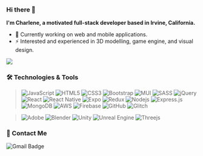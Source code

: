 ### Hi there 👋
**I'm Charlene, a motivated full-stack developer based in Irvine, California.**

- 🌱 Currently working on web and mobile applications.
- ⚡ Interested and experienced in 3D modelling, game engine, and visual design. 

[<img src ="https://img.shields.io/badge/🌐-Portfolio-%23.svg?style=for-the-badge&logo=&logoColor=white%22">](https://xcchen.netlify.app/)

### 🛠 Technologies & Tools

>![JavaScript](https://img.shields.io/badge/-JavaScript-black?style=flat-square&logo=javascript)
![HTML5](https://img.shields.io/badge/-HTML5-E34F26?style=flat-square&logo=html5&logoColor=white)
![CSS3](https://img.shields.io/badge/-CSS3-1572B6?style=flat-square&logo=css3)
![Bootstrap](https://img.shields.io/badge/-Bootstrap-563D7C?style=flat-square&logo=bootstrap)
![MUI](https://img.shields.io/badge/MUI-%230081CB.svg?style=flat-square&logo=mui&logoColor=white)
![SASS](https://img.shields.io/badge/SASS-hotpink.svg?style=flat-square&logo=flat-square&logoColor=white)
![jQuery](https://img.shields.io/badge/-jQuery-0769AD?style=flat-square&logo=jQuery&logoColor=white)
![React](https://img.shields.io/badge/react-%2320232a.svg?style=flat-square&logo=react&logoColor=%2361DAFB)
![React Native](https://img.shields.io/badge/react_native-%2320232a.svg?style=flat-square&logo=react&logoColor=%2361DAFB)
![Expo](https://img.shields.io/badge/expo-1C1E24?style=flat-square&logo=expo&logoColor=#D04A37)
![Redux](https://img.shields.io/badge/redux-%23593d88.svg?style=flat-square&logo=redux&logoColor=white)
![Nodejs](https://img.shields.io/badge/-Nodejs-339933?style=flat-square&logo=Node.js&logoColor=white)
![Express.js](https://img.shields.io/badge/express.js-%23404d59.svg?style=flat-square&logo=express&logoColor=%2361DAFB)
![MongoDB](https://img.shields.io/badge/-MongoDB-47A248?style=flat-square&logo=mongodb&logoColor=white)
![AWS](https://img.shields.io/badge/AWS-%23FF9900.svg?style=flat-square&logo=amazon-aws&logoColor=white)
![Firebase](https://img.shields.io/badge/firebase-%23039BE5.svg?style=flat-square&logo=firebase)
![GitHub](https://img.shields.io/badge/-GitHub-181717?style=flat-square&logo=github)
![Glitch](https://img.shields.io/badge/glitch-%233333FF.svg?style=flat-square&logo=glitch&logoColor=white)


>![Adobe](https://img.shields.io/badge/adobe-%23FF0000.svg?style=flat-square&logo=adobe&logoColor=white)
![Blender](https://img.shields.io/badge/blender-%23F5792A.svg?style=flat-square&logo=blender&logoColor=white)
![Unity](https://img.shields.io/badge/unity-%23000000.svg?style=flat-square&logo=unity&logoColor=white)
![Unreal Engine](https://img.shields.io/badge/unrealengine-%23313131.svg?style=flat-square&logo=unrealengine&logoColor=white)
![Threejs](https://img.shields.io/badge/threejs-black?style=flat-square&logo=three.js&logoColor=white)


### 💬 Contact Me 

![Gmail Badge](https://img.shields.io/badge/-xcchen.dev@gmail.com-c14438?style=flat-square&logo=Gmail&logoColor=white)
